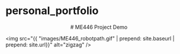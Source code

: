 # personal_portfolio



<p style="text-align: center;"># ME446 Project Demo</p>

<img src="{{ "images/ME446_robotpath.gif" | prepend: site.baseurl | prepend: site.url}}" alt="zigzag" />